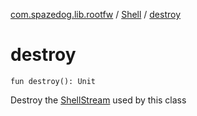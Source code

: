 [com.spazedog.lib.rootfw](../index.md) / [Shell](index.md) / [destroy](.)

# destroy

`fun destroy(): Unit`

Destroy the [ShellStream](../-shell-stream/index.md) used by this class

